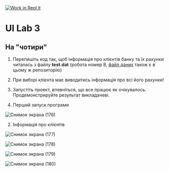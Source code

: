 [![Work in Repl.it](https://classroom.github.com/assets/work-in-replit-14baed9a392b3a25080506f3b7b6d57f295ec2978f6f33ec97e36a161684cbe9.svg)](https://classroom.github.com/online_ide?assignment_repo_id=2816369&assignment_repo_type=AssignmentRepo)
# UI Lab 3

## На "чотири"
1. Перепишіть код  так, щоб інформація про клієнтів банку та їх рахунки читалась з файлу **test.dat** (робота номер 8, [файл даних](https://github.com/ppc-ntu-khpi/GUI-Lab1-Starter/blob/master/data/test.dat) також є в цьому ж репозиторію)
2. При виборі клієнта має виводитись інформація про всі його рахунки!
3. Запустіть проект, впевніться, що все працює як очікувалось. Продемонстрируйте результат викладачеві.


1. Перший запуск програми

![Снимок экрана (176)](https://user-images.githubusercontent.com/53509054/84786896-0346ab00-aff6-11ea-8bd7-ed5b5f491bbe.png)

2. Інформація про клієнтів

![Снимок экрана (177)](https://user-images.githubusercontent.com/53509054/84786910-0477d800-aff6-11ea-96c4-7fc0442fc730.png)

![Снимок экрана (178)](https://user-images.githubusercontent.com/53509054/84786911-05a90500-aff6-11ea-844f-87d30d76c2b3.png)

![Снимок экрана (179)](https://user-images.githubusercontent.com/53509054/84786915-06da3200-aff6-11ea-9493-2e426f46f8b9.png)

![Снимок экрана (180)](https://user-images.githubusercontent.com/53509054/84786920-080b5f00-aff6-11ea-82e9-306bb16f560f.png)
